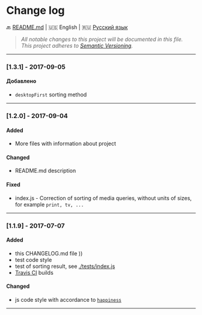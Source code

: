 # Change log

:back: [README.md](./README.md) 
|
:us: English
|
:ru: [Русский язык](./CHANGELOG-RU.md)

> _All notable changes to this project will be documented in this file._  
> _This project adheres to [Semantic Versioning](http://semver.org/)._

---

### [1.3.1] - 2017-09-05

#### Добавлено

- `desktopFirst` sorting method

---

### [1.2.0] - 2017-09-04

#### Added

- More files with information about project

#### Changed

- README.md description

#### Fixed

- index.js - Correction of sorting of media queries, without units of sizes, for example `print, tv, ...`

---

### [1.1.9] - 2017-07-07

#### Added

- this CHANGELOG.md file ))
- test code style
- test of sorting result, see [./tests/index.js](./tests/index.js)
- [Travis CI](https://travis-ci.org/dutchenkoOleg/gulp-not-supported-file) builds

#### Changed

- js code style with accordance to [`happiness`]((https://github.com/JedWatson/happiness))

---
